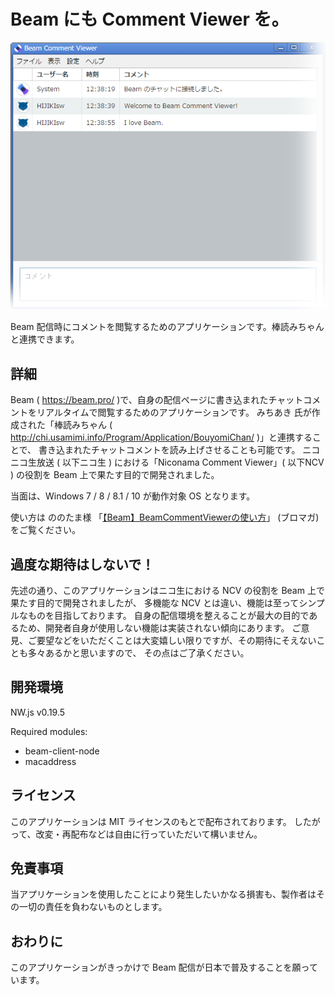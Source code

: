 # Beam にも Comment Viewer を。

![Beam Comment Viewer](./readme/bcv.png)

Beam 配信時にコメントを閲覧するためのアプリケーションです。棒読みちゃんと連携できます。

## 詳細

Beam ( https://beam.pro/ )で、自身の配信ページに書き込まれたチャットコメントをリアルタイムで閲覧するためのアプリケーションです。
みちあき 氏が作成された「棒読みちゃん ( http://chi.usamimi.info/Program/Application/BouyomiChan/ )」と連携することで、
書き込まれたチャットコメントを読み上げさせることも可能です。
ニコニコ生放送 ( 以下ニコ生 ) における「Niconama Comment Viewer」( 以下NCV ) の役割を Beam 上で果たす目的で開発されました。

当面は、Windows 7 / 8 / 8.1 / 10 が動作対象 OS となります。

使い方は ののたま様 「[【Beam】BeamCommentViewerの使い方](http://ch.nicovideo.jp/nonota/blomaga/ar1178037 "【Beam】BeamCommentViewerの使い方")」 (ブロマガ) をご覧ください。

## 過度な期待はしないで！

先述の通り、このアプリケーションはニコ生における NCV の役割を Beam 上で果たす目的で開発されましたが、
多機能な NCV とは違い、機能は至ってシンプルなものを目指しております。
自身の配信環境を整えることが最大の目的であるため、開発者自身が使用しない機能は実装されない傾向にあります。
ご意見、ご要望などをいただくことは大変嬉しい限りですが、その期待にそえないことも多々あるかと思いますので、
その点はご了承ください。

## 開発環境

NW.js v0.19.5

Required modules:
* beam-client-node
* macaddress

## ライセンス

このアプリケーションは MIT ライセンスのもとで配布されております。
したがって、改変・再配布などは自由に行っていただいて構いません。

## 免責事項

当アプリケーションを使用したことにより発生したいかなる損害も、製作者はその一切の責任を負わないものとします。

## おわりに

このアプリケーションがきっかけで Beam 配信が日本で普及することを願っています。

